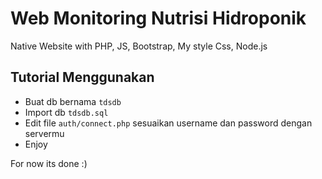 # Web Monitoring Nutrisi Hidroponik

Native Website with PHP, JS, Bootstrap, My style Css, Node.js


Tutorial Menggunakan
-

- Buat db bernama <code>tdsdb</code>
- Import db <code>tdsdb.sql</code>
- Edit file <code>auth/connect.php</code> sesuaikan username dan password dengan servermu
- Enjoy


For now its done :)